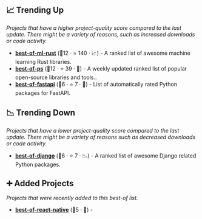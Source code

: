 ## 📈 Trending Up

_Projects that have a higher project-quality score compared to the last update. There might be a variety of reasons, such as increased downloads or code activity._

- <b><a href="https://github.com/e-tornike/best-of-ml-rust">best-of-ml-rust</a></b> (🥉12 ·  ⭐ 140 · 📈) - A ranked list of awesome machine learning Rust libraries.
- <b><a href="https://github.com/jinningwang/best-of-ps">best-of-ps</a></b> (🥇12 ·  ⭐ 39 · 🐣) - A weekly updated ranked list of popular open-source libraries and tools..
- <b><a href="https://github.com/fkromer/best-of-fastapi">best-of-fastapi</a></b> (🥉6 ·  ⭐ 7 · 🐣) - List of automatically rated Python packages for FastAPI. <code><img src="https://www.python.org/static/favicon.ico" style="display:inline;" width="13" height="13"></code>

## 📉 Trending Down

_Projects that have a lower project-quality score compared to the last update. There might be a variety of reasons such as decreased downloads or code activity._

- <b><a href="https://github.com/fkromer/best-of-django">best-of-django</a></b> (🥉6 ·  ⭐ 7 · 📉) - A ranked list of awesome Django related Python packages. <code><img src="https://www.python.org/static/favicon.ico" style="display:inline;" width="13" height="13"></code>

## ➕ Added Projects

_Projects that were recently added to this best-of list._

- <b><a href="https://github.com/fkromer/best-of-react-native">best-of-react-native</a></b> (🥇5 · 🐣) - 


